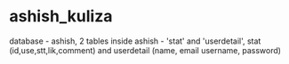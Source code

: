 # ashish_kuliza

database - ashish,
2 tables inside ashish - 'stat' and 'userdetail',
stat (id,use,stt,lik,comment) and userdetail (name, email username, password)
